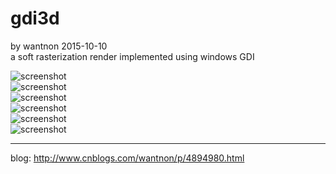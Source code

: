 # gdi3d  
by wantnon 2015-10-10  
a soft rasterization render implemented using windows GDI  

![screenshot](https://raw.githubusercontent.com/wantnon2/gdi3d/master/screenshots/screenshot_1.png)  
![screenshot](https://raw.githubusercontent.com/wantnon2/gdi3d/master/screenshots/screenshot_2.png)  
![screenshot](https://raw.githubusercontent.com/wantnon2/gdi3d/master/screenshots/screenshot_3.png)  
![screenshot](https://raw.githubusercontent.com/wantnon2/gdi3d/master/screenshots/screenshot_4.png)  
![screenshot](https://raw.githubusercontent.com/wantnon2/gdi3d/master/screenshots/screenshot_5.png)  
![screenshot](https://raw.githubusercontent.com/wantnon2/gdi3d/master/screenshots/screenshot_6.png)  
  
----  
blog: http://www.cnblogs.com/wantnon/p/4894980.html  

